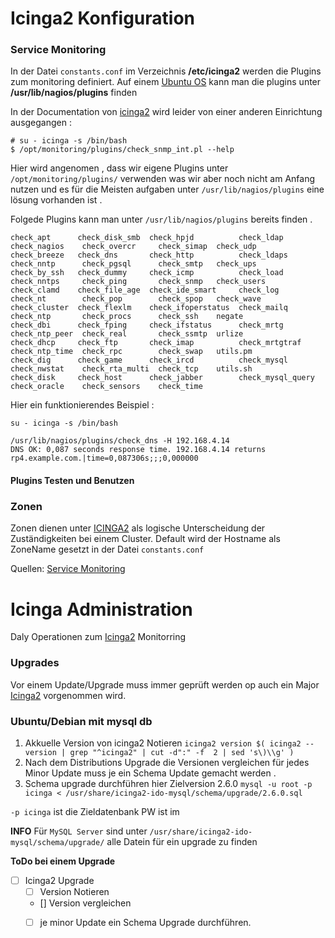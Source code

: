 Icinga2 Konfiguration
===

### Service Monitoring

In der Datei `constants.conf` im Verzeichnis **/etc/icinga2** werden die Plugins zum monitoring definiert.
Auf einem [Ubuntu OS](../ubuntu) kann man die plugins unter **/usr/lib/nagios/plugins** finden

In der Documentation von [icinga2](https://docs.icinga.com/icinga2/latest/doc/module/icinga2/chapter/service-monitoring) wird leider von einer anderen Einrichtung ausgegangen :
```
# su - icinga -s /bin/bash
$ /opt/monitoring/plugins/check_snmp_int.pl --help
```

Hier wird angenomen , dass wir eigene Plugins unter `/opt/monitoring/plugins/` verwenden was wir aber noch nicht am Anfang nutzen und es für die Meisten aufgaben unter `/usr/lib/nagios/plugins` eine lösung vorhanden ist . 

Folgede Plugins kann man unter `/usr/lib/nagios/plugins` bereits finden .

```
check_apt      check_disk_smb  check_hpjd          check_ldap         check_nagios    check_overcr     check_simap  check_udp
check_breeze   check_dns       check_http          check_ldaps        check_nntp      check_pgsql      check_smtp   check_ups
check_by_ssh   check_dummy     check_icmp          check_load         check_nntps     check_ping       check_snmp   check_users
check_clamd    check_file_age  check_ide_smart     check_log          check_nt        check_pop        check_spop   check_wave
check_cluster  check_flexlm    check_ifoperstatus  check_mailq        check_ntp       check_procs      check_ssh    negate
check_dbi      check_fping     check_ifstatus      check_mrtg         check_ntp_peer  check_real       check_ssmtp  urlize
check_dhcp     check_ftp       check_imap          check_mrtgtraf     check_ntp_time  check_rpc        check_swap   utils.pm
check_dig      check_game      check_ircd          check_mysql        check_nwstat    check_rta_multi  check_tcp    utils.sh
check_disk     check_host      check_jabber        check_mysql_query  check_oracle    check_sensors    check_time
```

Hier ein funktionierendes Beispiel :
```
su - icinga -s /bin/bash

/usr/lib/nagios/plugins/check_dns -H 192.168.4.14
DNS OK: 0,087 seconds response time. 192.168.4.14 returns rp4.example.com.|time=0,087306s;;;0,000000
```

#### Plugins Testen und Benutzen 


### Zonen
Zonen dienen unter [ICINGA2](../icinga2) als logische Unterscheidung der Zuständigkeiten bei einem Cluster.
Default wird der Hostname als ZoneName gesetzt in der Datei `constants.conf` 

Quellen: 
[Service Monitoring](https://docs.icinga.com/icinga2/latest/doc/module/icinga2/chapter/service-monitoring)
[](https://docs.icinga.com/icinga2/latest/doc/module/icinga2/chapter/service-monitoring#service-monitoring-dns)
[]()
[]()
[]()


Icinga Administration
===
Daly Operationen zum [Icinga2](../icinga2) Monitorring

### Upgrades
Vor einem Update/Upgrade muss immer geprüft werden op auch ein  Major [Icinga2](../icinga2) vorgenommen wird.

### Ubuntu/Debian mit mysql db

1.  Akkuelle Version von icinga2 Notieren `icinga2 version $( icinga2 --version | grep "^icinga2" | cut -d":" -f  2 | sed 's\)\\g' ) `
2. Nach dem Distributions Upgrade die Versionen vergleichen für jedes Minor Update muss je ein Schema Update gemacht werden .
3. Schema upgrade durchführen hier Zielversion 2.6.0 `mysql -u root -p icinga < /usr/share/icinga2-ido-mysql/schema/upgrade/2.6.0.sql`

`-p icinga` ist die Zieldatenbank PW ist im 

**INFO**
Für `MySQL Server` sind unter `/usr/share/icinga2-ido-mysql/schema/upgrade/` alle Datein für ein upgrade zu finden 

**ToDo  bei einem Upgrade**

- [ ] Icinga2 Upgrade
    - [ ] Version Notieren
    - [] Version vergleichen
    - [ ] je minor Update ein Schema Upgrade durchführen.

